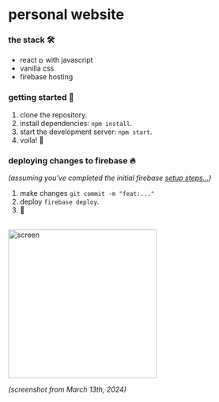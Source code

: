 # personal website

### the stack 🛠️

- react <img src="src/assets/react.ico" alt="React Logo" width="10" height="10" /> with javascript
- vanilla css
- firebase hosting

### getting started 🏁

1. clone the repository.
2. install dependencies: `npm install`.
3. start the development server: `npm start`.
4. voila! 🍻

### deploying changes to firebase 🔥

_(assuming you've completed the initial firebase [setup steps...](https://firebase.google.com/docs/hosting/quickstart))_

1. make changes `git commit -m "feat:..."`
2. deploy `firebase deploy`.
3. 🚀

<br>

<img width="300" alt="screen" src="https://github.com/wa-bha/personal-website/assets/55519189/52acb008-e2aa-4640-9603-9a98e037918a">

_(screenshot from March 13th, 2024)_
